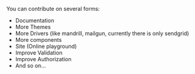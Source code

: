 You can contribute on several forms:
- Documentation
- More Themes
- More Drivers (like mandrill, mailgun, currently there is only sendgrid)
- More components
- Site (Online playground)
- Improve Validation
- Improve Authorization
- And so on...
